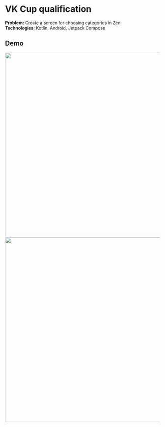 # VK Cup qualification
**Problem:** Create a screen for choosing categories in Zen  
**Technologies:** Kotlin, Android, Jetpack Compose  
## Demo
<img src="https://user-images.githubusercontent.com/79462005/210198987-901fc78c-4ec6-422b-a72d-8f5082be87d3.png" height="600"><img src="https://user-images.githubusercontent.com/79462005/210198991-bd3e4a58-187e-4ca1-847a-f63d128bf159.png" height="600">
